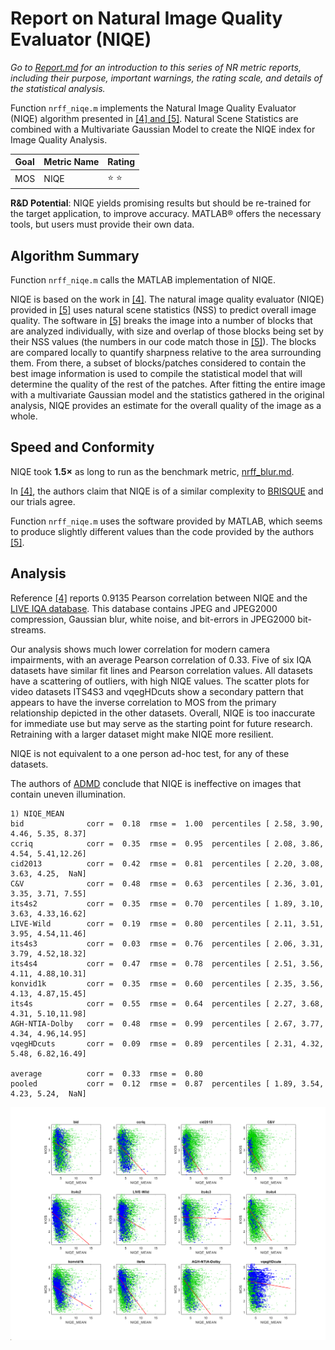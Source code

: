 # Report on Natural Image Quality Evaluator (NIQE)

_Go to [Report.md](Report.md) for an introduction to this series of NR metric reports, including their purpose, important warnings, the rating scale, and details of the statistical analysis._ 

Function `nrff_niqe.m` implements the Natural Image Quality Evaluator (NIQE) algorithm presented in [[4] and [5]](Publications.md). Natural Scene Statistics are combined with a Multivariate Gaussian Model to create the NIQE index for Image Quality Analysis. 

Goal|Metric Name|Rating
----|-----------|------
MOS|NIQE|:star: :star:

__R&D Potential__: NIQE yields promising results but should be re-trained for the target application, to improve accuracy. MATLAB® offers the necessary tools, but users must provide their own data. 

## Algorithm Summary
Function `nrff_niqe.m` calls the MATLAB implementation of NIQE.

NIQE is based on the work in [[4]](Publications.md). The natural image quality evaluator (NIQE) provided in [[5]](Publications.md) uses natural scene statistics (NSS) to predict overall image quality. The software in [[5]](Publications.md) breaks the image into a number of blocks that are analyzed individually, with size and overlap of those blocks being set by their NSS values (the numbers in our code match those in [[5]](Publications.md)). The blocks are compared locally to quantify sharpness relative to the area surrounding them. From there, a subset of blocks/patches considered to contain the best image information is used to compile the statistical model that will determine the quality of the rest of the patches. After fitting the entire image with a multivariate Gaussian model and the statistics gathered in the original analysis, NIQE provides an estimate for the overall quality of the image as a whole. 

## Speed and Conformity

NIQE took __1.5×__ as long to run as the benchmark metric, [nrff_blur.md](ReportBlur.md).

In [[4]](Publications.md), the authors claim that NIQE is of a similar complexity to [BRISQUE](ReportBrisque.md) and our trials agree.  

Function `nrff_niqe.m` uses the software provided by MATLAB, which seems to produce slightly different values than the code provided by the authors [[5]](Publications.md).  

## Analysis
Reference [[4]](Publications.md) reports 0.9135 Pearson correlation between NIQE and the [LIVE IQA database](https://live.ece.utexas.edu/research/Quality/subjective.htm). This database contains JPEG and JPEG2000 compression, Gaussian blur, white noise, and bit-errors in JPEG2000 bit-streams. 

Our analysis shows much lower correlation for modern camera impairments, with an average Pearson correlation of 0.33. Five of six IQA datasets have similar fit lines and Pearson correlation values. All datasets have a scattering of outliers, with high NIQE values. The scatter plots for video datasets ITS4S3 and vqegHDcuts show a secondary pattern that appears to have the inverse correlation to MOS from the primary relationship depicted in the other datasets. Overall, NIQE is too inaccurate for immediate use but may serve as the starting point for future research. Retraining with a larger dataset might make NIQE more resilient.

NIQE is not equivalent to a one person ad-hoc test, for any of these datasets. 

The authors of [ADMD](ReportADMD.md) conclude that NIQE is ineffective on images that contain uneven illumination.  
```
1) NIQE_MEAN 
bid              corr =  0.18  rmse =  1.00  percentiles [ 2.58, 3.90, 4.46, 5.35, 8.37]
ccriq            corr =  0.35  rmse =  0.95  percentiles [ 2.08, 3.86, 4.54, 5.41,12.26]
cid2013          corr =  0.42  rmse =  0.81  percentiles [ 2.20, 3.08, 3.63, 4.25,  NaN]
C&V              corr =  0.48  rmse =  0.63  percentiles [ 2.36, 3.01, 3.35, 3.71, 7.55]
its4s2           corr =  0.35  rmse =  0.70  percentiles [ 1.89, 3.10, 3.63, 4.33,16.62]
LIVE-Wild        corr =  0.19  rmse =  0.80  percentiles [ 2.11, 3.51, 3.95, 4.54,11.46]
its4s3           corr =  0.03  rmse =  0.76  percentiles [ 2.06, 3.31, 3.79, 4.52,18.32]
its4s4           corr =  0.47  rmse =  0.78  percentiles [ 2.51, 3.56, 4.11, 4.88,10.31]
konvid1k         corr =  0.35  rmse =  0.60  percentiles [ 2.35, 3.56, 4.13, 4.87,15.45]
its4s            corr =  0.55  rmse =  0.64  percentiles [ 2.27, 3.68, 4.31, 5.10,11.98]
AGH-NTIA-Dolby   corr =  0.48  rmse =  0.99  percentiles [ 2.67, 3.77, 4.34, 4.96,14.95]
vqegHDcuts       corr =  0.09  rmse =  0.89  percentiles [ 2.31, 4.32, 5.48, 6.82,16.49]

average          corr =  0.33  rmse =  0.80
pooled           corr =  0.12  rmse =  0.87  percentiles [ 1.89, 3.54, 4.23, 5.24,  NaN]
```
![](images/report_niqe.jpg)
